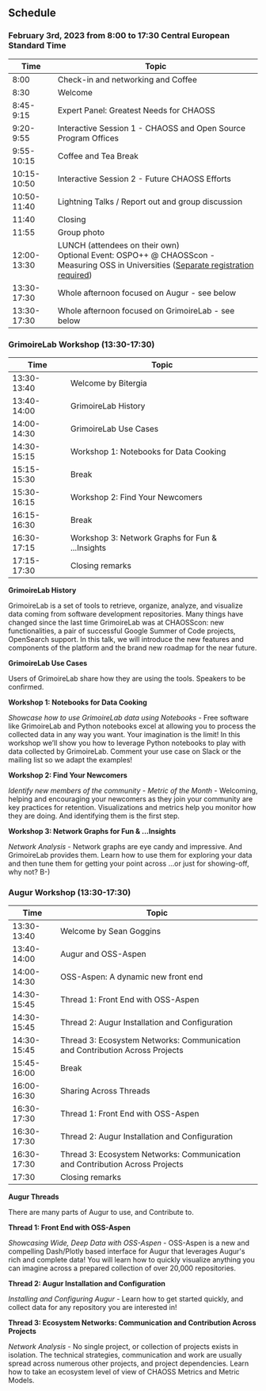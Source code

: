 ## Schedule

### February 3rd, 2023 from 8:00 to 17:30 Central European Standard Time

| Time | Topic |
|---|---|
| 8:00 | Check-in and networking and Coffee |
| 8:30 | Welcome |
| 8:45-9:15 | Expert Panel: Greatest Needs for CHAOSS |
| 9:20-9:55 | Interactive Session 1 - CHAOSS and Open Source Program Offices |
| 9:55-10:15 | Coffee and Tea Break |
| 10:15-10:50 | Interactive Session 2 - Future CHAOSS Efforts |
| 10:50-11:40 | Lightning Talks / Report out and group discussion |
| 11:40 | Closing |
| 11:55 | Group photo |
| 12:00-13:30 | LUNCH (attendees on their own) <br>Optional Event: OSPO++ @ CHAOSScon - Measuring OSS in Universities ([Separate registration required](https://www.eventbrite.com/e/ospo-chaosscon-measuring-oss-in-universities-tickets-510637960887))|
| 13:30-17:30 | Whole afternoon focused on Augur - see below |
| 13:30-17:30 | Whole afternoon focused on GrimoireLab - see below |

### GrimoireLab Workshop (13:30-17:30)

Time | Topic 
--- | ---
13:30-13:40 | Welcome by Bitergia
13:40-14:00 | GrimoireLab History
14:00-14:30 | GrimoireLab Use Cases
14:30-15:15 | Workshop 1: Notebooks for Data Cooking
15:15-15:30 | Break
15:30-16:15 | Workshop 2: Find Your Newcomers
16:15-16:30 | Break
16:30-17:15 | Workshop 3: Network Graphs for Fun & ...Insights
17:15-17:30 | Closing remarks

**GrimoireLab History**

GrimoireLab is a set of tools to retrieve, organize, analyze, and visualize data coming
from software development repositories. Many things have changed since the last time
GrimoireLab was at CHAOSScon: new functionalities, a pair of successful Google Summer of
Code projects, OpenSearch support. In this talk, we will introduce the new features and
components of the platform and the brand new roadmap for the near future.

**GrimoireLab Use Cases**

Users of GrimoireLab share how they are using the tools. Speakers to be confirmed.

**Workshop 1: Notebooks for Data Cooking**

_Showcase how to use GrimoireLab data using Notebooks_ - 
Free software like GrimoireLab and Python notebooks excel at allowing you to process the
collected data in any way you want. Your imagination is the limit! In this workshop we’ll
show you how to leverage Python notebooks to play with data collected by GrimoireLab.
Comment your use case on Slack or the mailing list so we adapt the examples!

**Workshop 2: Find Your Newcomers**

_Identify new members of the community - Metric of the Month_ - 
Welcoming, helping and encouraging your newcomers as they join your community are key
practices for retention. Visualizations and metrics help you monitor how they are doing.
And identifying them is the first step.

**Workshop 3: Network Graphs for Fun & ...Insights**

_Network Analysis_ - 
Network graphs are eye candy and impressive. And GrimoireLab provides them. Learn how to
use them for exploring your data and then tune them for getting your point across …or just
for showing-off, why not?  B-)


### Augur Workshop (13:30-17:30)

Time | Topic 
--- | ---
13:30-13:40 | Welcome by Sean Goggins
13:40-14:00 | Augur and OSS-Aspen
14:00-14:30 | OSS-Aspen: A dynamic new front end
14:30-15:45 | Thread 1: Front End with OSS-Aspen
14:30-15:45 | Thread 2: Augur Installation and Configuration
14:30-15:45 | Thread 3: Ecosystem Networks: Communication and Contribution Across Projects
15:45-16:00 | Break
16:00-16:30 | Sharing Across Threads
16:30-17:30 | Thread 1: Front End with OSS-Aspen
16:30-17:30 | Thread 2: Augur Installation and Configuration
16:30-17:30 | Thread 3: Ecosystem Networks: Communication and Contribution Across Projects
17:30       | Closing remarks

**Augur Threads**

There are many parts of Augur to use, and Contribute to.

**Thread 1: Front End with OSS-Aspen**

_Showcasing Wide, Deep Data with OSS-Aspen_ - 
OSS-Aspen is a new and compelling Dash/Plotly based interface for Augur that leverages Augur's rich and complete data! You will learn how to quickly visualize anything you can imagine across a prepared collection of over 20,000 repositories.

**Thread 2: Augur Installation and Configuration**

_Installing and Configuring Augur_ - 
Learn how to get started quickly, and collect data for any repository you are interested in!

**Thread 3: Ecosystem Networks: Communication and Contribution Across Projects**

_Network Analysis_ - 
No single project, or collection of projects exists in isolation. The technical strategies, communication and work are usually spread across numerous other projects, and project dependencies. Learn how to take an ecosystem level of view of CHAOSS Metrics and Metric Models. 
